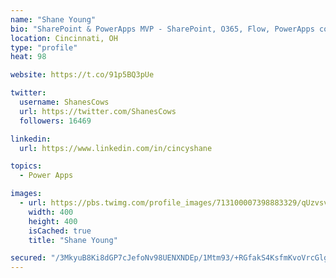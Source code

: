 ```yaml
---
name: "Shane Young"
bio: "SharePoint & PowerApps MVP - SharePoint, O365, Flow, PowerApps consulting? @PowerApps911 | Pure Snark? You found it."
location: Cincinnati, OH
type: "profile"
heat: 98

website: https://t.co/91p5BQ3pUe

twitter:
  username: ShanesCows
  url: https://twitter.com/ShanesCows
  followers: 16469

linkedin:
  url: https://www.linkedin.com/in/cincyshane

topics:
  - Power Apps

images:
  - url: https://pbs.twimg.com/profile_images/713100007398883329/qUzvsvQ3_400x400.jpg
    width: 400
    height: 400
    isCached: true
    title: "Shane Young"

secured: "/3MkyuB8Ki8dGP7cJefoNv98UENXNDEp/1Mtm93/+RGfakS4KsfmKvoVrcGlgH5lzdjAJVhh0ODoGxLDoq5Fd24qi0Ps7lP278SIxQTlGTXNK3slOQgV6YfWeZwgKC51bgLPnIFNZzTIBW79xKxsOCEklULcq0hpEKpWZ4vjHQXmF5+ZAXpO4tBdyfBJM+5VS9czJTT6MnEClTXzGvxZCSH/Gi235n5ZU4vadOFTlfNYS8R0p2yuMrvT6ORKSZvQrQkXBMKRYIHo0+tuD0+BYosyiWjCiL+fInxlHOx3g0xhkboqLlnaHlKiLzK/PbzqTZx6jtijuxPZbpCpCg5Fa1xeOnz5RXWH4CSJ84gubRi+TenvVbf+CsTjNUeNf/1pJjeV4tOrAHRuCA99eBOOtOYrhIQfNcTd+rn928sqOBU=;rngG4QLXMZNfhL/XsEgMTQ=="
---
```


